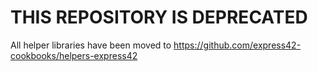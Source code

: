 # THIS REPOSITORY IS DEPRECATED
All helper libraries have been moved to  https://github.com/express42-cookbooks/helpers-express42
